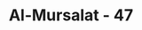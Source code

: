 ---
title: "Al-Mursalat - 47"
no: 47
arabic_no: ٤٧
ayah: وَيْلٌ يَّوْمَىِٕذٍ لِّلْمُكَذِّبِيْنَ 
translation: "Celakalah pada hari itu, bagi mereka yang mendustakan (kebenaran). "
tafsir: "Allah lalu mengulangi lagi celaan dan ancaman-Nya kepada orang yang mendustakan-Nya. Mereka telah melakukan suatu perbuatan yang menyebabkan diri mereka terbenam dalam azab dan kesengsaraan abadi. Padahal di dunia mereka cuma menikmati kesenangan yang sangat sedikit dan tiada lama waktunya."
---